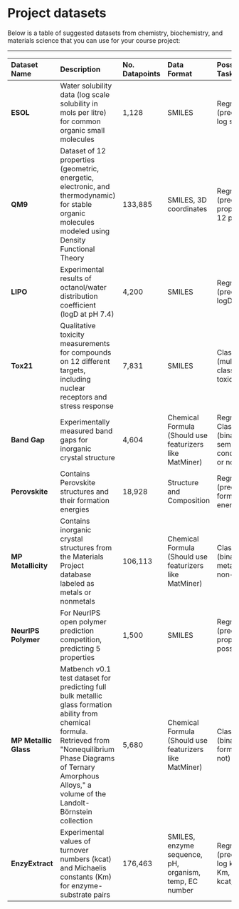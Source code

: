 

# Project datasets

 Below is a table of suggested datasets from chemistry, biochemistry, and materials science that you can use for your course project:

 ---

| Dataset Name | Description | No. Datapoints | Data Format | Possible Tasks | Download |
|:-------------|:------------|:---------------|:------------|:---------------|:----------|
| **ESOL** | Water solubility data (log scale solubility in mols per litre) for common organic small molecules | 1,128 | SMILES | Regression (predicting log solubility) | [MoleculeNet](https://deepchem.readthedocs.io/en/latest/api_reference/moleculenet.html) |
| **QM9** | Dataset of 12 properties (geometric, energetic, electronic, and thermodynamic) for stable organic molecules modeled using Density Functional Theory | 133,885 | SMILES, 3D coordinates | Regression (predicting properties, 12 possible) | [MoleculeNet](https://deepchem.readthedocs.io/en/latest/api_reference/moleculenet.html) |
| **LIPO** | Experimental results of octanol/water distribution coefficient (logD at pH 7.4) | 4,200 | SMILES | Regression (predicting logD) | [MoleculeNet](https://deepchem.readthedocs.io/en/latest/api_reference/moleculenet.html) |
| **Tox21** | Qualitative toxicity measurements for compounds on 12 different targets, including nuclear receptors and stress response | 7,831 | SMILES | Classification (multitask classification, toxicity) | [MoleculeNet](https://deepchem.readthedocs.io/en/latest/api_reference/moleculenet.html) |
| **Band Gap** | Experimentally measured band gaps for inorganic crystal structure | 4,604 | Chemical Formula (Should use featurizers like MatMiner) | Regression, Classification (binary, semi-conducting or not) | [MoleculeNet](https://deepchem.readthedocs.io/en/latest/api_reference/moleculenet.html) |
| **Perovskite** | Contains Perovskite structures and their formation energies | 18,928 | Structure and Composition | Regression (predicting formation energy) | [MoleculeNet](https://deepchem.readthedocs.io/en/latest/api_reference/moleculenet.html) |
| **MP Metallicity** | Contains inorganic crystal structures from the Materials Project database labeled as metals or nonmetals | 106,113 | Chemical Formula (Should use featurizers like MatMiner) | Classification (binary, metal or non-metal) | [MoleculeNet](https://deepchem.readthedocs.io/en/latest/api_reference/moleculenet.html) |
| **NeurIPS Polymer** | For NeurIPS open polymer prediction competition, predicting 5 properties | 1,500 | SMILES | Regression (predicting properties, 5 possible) | [Kaggle](https://www.kaggle.com/competitions/neurips-open-polymer-prediction-2025/data) |
| **MP Metallic Glass** | Matbench v0.1 test dataset for predicting full bulk metallic glass formation ability from chemical formula. Retrieved from "Nonequilibrium Phase Diagrams of Ternary Amorphous Alloys," a volume of the Landolt-Börnstein collection | 5,680 | Chemical Formula (Should use featurizers like MatMiner) | Classification (binary, glass forming or not) | [Matbench](https://matbench.materialsproject.org/Leaderboards%20Per-Task/matbench_v0.1_matbench_glass/#dataset-info) |
| **EnzyExtract** | Experimental values of turnover numbers (kcat) and Michaelis constants (Km) for enzyme-substrate pairs | 176,463 | SMILES, enzyme sequence, pH, organism, temp, EC number | Regression (predicting log kcat, log Km, or log kcat/Km) | [GitHub](https://github.com/ChemBioHTP/EnzyExtract/tree/main) |